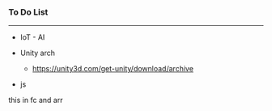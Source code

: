 ### To Do List
 
---------------------------------------------------------------------------

* IoT - AI

* Unity arch
  * https://unity3d.com/get-unity/download/archive


* js

this in fc and arr


